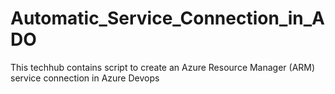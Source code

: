 # Automatic_Service_Connection_in_ADO
This techhub contains script to create an Azure Resource Manager (ARM) service connection in Azure Devops

